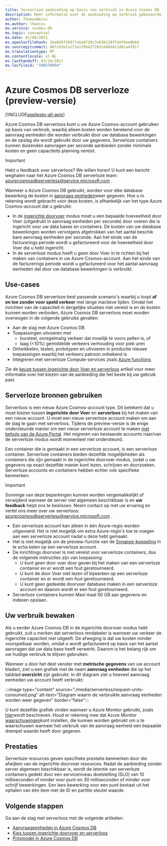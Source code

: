 ```yaml
---
title: Serverloze aanbieding op basis van verbruik in Azure Cosmos DB
description: Meer informatie over de aanbieding op verbruik gebaseerde servers op basis van Azure Cosmos DB.
author: ThomasWeiss
ms.author: thweiss
ms.service: cosmos-db
ms.topic: conceptual
ms.date: 01/08/2021
ms.openlocfilehash: 3ee8d5f36977a5a9f20c7e636118ffa9f6ee0b6d
ms.sourcegitcommit: 867cb1b7a1f3a1f0b427282c648d411d0ca4f81f
ms.translationtype: MT
ms.contentlocale: nl-NL
ms.lasthandoff: 03/19/2021
ms.locfileid: "100570994"
---
```

# <a name="azure-cosmos-db-serverless-preview"></a>Azure Cosmos DB serverloze (preview-versie)
[!INCLUDE[appliesto-all-apis](includes/appliesto-all-apis.md)]

Azure Cosmos DB serverloos kunt u uw Azure Cosmos-account gebruiken op basis van verbruik, waarbij alleen kosten worden berekend voor de aanvraag eenheden die worden verbruikt door uw database bewerkingen en de opslag die wordt gebruikt door uw gegevens. Serverloze containers kunnen duizenden aanvragen per seconde aanbieden zonder minimale kosten en geen capaciteits planning vereist.

> [!IMPORTANT] 
> Hebt u feedback over serverloos? We willen horen! U kunt een bericht weghalen naar het Azure Cosmos DB serverloze team: [azurecosmosdbserverless@service.microsoft.com](mailto:azurecosmosdbserverless@service.microsoft.com) .

Wanneer u Azure Cosmos DB gebruikt, worden voor elke database bewerking de kosten in [aanvraag eenheden](request-units.md)weer gegeven. Hoe u in rekening wordt gebracht voor deze kosten, is afhankelijk van het type Azure Cosmos-account dat u gebruikt:

- In de [ingerichte doorvoer](set-throughput.md) modus moet u een bepaalde hoeveelheid door Voer (uitgedrukt in aanvraag eenheden per seconde) door voeren die is ingericht voor uw data bases en containers. De kosten van uw database bewerkingen worden vervolgens afgetrokken van het aantal beschik bare aanvraag eenheden per seconde. Aan het einde van de facturerings periode wordt u gefactureerd voor de hoeveelheid door Voer die u hebt ingericht.
- In de serverloze modus hoeft u geen door Voer in te richten bij het maken van containers in uw Azure Cosmos-account. Aan het einde van de facturerings periode wordt u gefactureerd voor het aantal aanvraag eenheden dat door uw database bewerkingen is verbruikt.

## <a name="use-cases"></a>Use-cases

Azure Cosmos DB serverloze best passende scenario's waarbij u loopt **af en toe zonder voor speld verkeer** met lange inactieve tijden. Omdat het inrichten van de capaciteit in dergelijke situaties niet vereist is en de kosten kunnen worden verboden, Azure Cosmos DB serverloos moet worden overwogen in de volgende gebruiks gevallen:

- Aan de slag met Azure Cosmos DB
- Toepassingen uitvoeren met
    - bursteel, onregelmatig verkeer dat moeilijk te voors pellen is, of
    - laag (<10%) gemiddelde verkeers verhouding voor piek uren
- Ontwikkelen, testen, prototypen en uitvoeren in productie nieuwe toepassingen waarbij het verkeers patroon onbekend is
- Integreren met serverloze Compute-services zoals [Azure functions](../azure-functions/functions-overview.md)

Zie de [keuze tussen ingerichte door Voer en serverloos](throughput-serverless.md) artikel voor meer informatie over het kiezen van de aanbieding die het beste bij uw gebruik past.

## <a name="using-serverless-resources"></a>Serverloze bronnen gebruiken

Serverloos is een nieuw Azure Cosmos-account type. Dit betekent dat u moet kiezen tussen **ingerichte door Voer** en **serverloos** bij het maken van een nieuw account. U moet een nieuw serverloze account maken om aan de slag te gaan met serverloos. Tijdens de preview-versie is de enige ondersteunde manier om een nieuw serverloze account te maken [met behulp van de Azure Portal](create-cosmosdb-resources-portal.md). Het migreren van bestaande accounts naar/van de serverloze modus wordt momenteel niet ondersteund.

Een container die is gemaakt in een serverloze account, is een serverloze container. Serverloze containers bieden dezelfde mogelijkheden als containers die zijn gemaakt in de ingerichte doorvoer modus, zodat u uw gegevens op exact dezelfde manier kunt lezen, schrijven en doorzoeken. Serverloze accounts en containers hebben echter ook specifieke kenmerken:

> [!IMPORTANT]
> Sommige van deze beperkingen kunnen worden vergemakkelijkt of verwijderd wanneer de server niet algemeen beschikbaar is en **uw feedback** helpt ons te beslissen. Neem contact op met uw ervaring en vertel ons meer over uw serverloos: [azurecosmosdbserverless@service.microsoft.com](mailto:azurecosmosdbserverless@service.microsoft.com) .

- Een serverloze account kan alleen in één Azure-regio worden uitgevoerd. Het is niet mogelijk om extra Azure-regio's toe te voegen aan een serverloze account nadat u deze hebt gemaakt.
- Het is niet mogelijk om de preview-functie van de [Synapse-koppeling](synapse-link.md) in te scha kelen op een serverloze account.
- De inrichtings doorvoer is niet vereist voor serverloze containers, dus de volgende instructies zijn van toepassing:
    - U kunt geen door voer door geven bij het maken van een serverloze container en er wordt een fout geretourneerd.
    - U kunt de door Voer niet lezen of bijwerken op een serverloze container en er wordt een fout geretourneerd.
    - U kunt geen gedeelde doorvoer database maken in een serverloze account en daarom wordt er een fout geretourneerd.
- Serverloze containers kunnen Maxi maal 50 GB aan gegevens en indexen opslaan.

## <a name="monitoring-your-consumption"></a>Uw verbruik bewaken

Als u eerder Azure Cosmos DB in de ingerichte doorvoer modus hebt gebruikt, zult u merken dat serverloos rendabeler is wanneer uw verkeer de ingerichte capaciteit niet uitgeeft. De afweging is dat uw kosten minder voorspelbaar worden, omdat u wordt gefactureerd op basis van het aantal aanvragen dat uw data base heeft verwerkt. Daarom is het belang rijk om uw huidige verbruik te blijven gebruiken.

Wanneer u door het deel venster met **metrische gegevens** van uw account bladert, ziet u een grafiek met de naam **aanvraag eenheden** die op het tabblad **overzicht** zijn gebruikt. In dit diagram ziet u hoeveel aanvraag eenheden uw account heeft verbruikt:

:::image type="content" source="./media/serverless/request-units-consumed.png" alt-text="Diagram waarin de verbruikte aanvraag eenheden worden weer gegeven" border="false":::

U kunt dezelfde grafiek vinden wanneer u Azure Monitor gebruikt, zoals [hier](monitor-request-unit-usage.md)wordt beschreven. Houd er rekening mee dat Azure Monitor [waarschuwingen](../azure-monitor/alerts/alerts-metric-overview.md)kunt instellen, die kunnen worden gebruikt om u te waarschuwen wanneer het verbruik van de aanvraag eenheid een bepaalde drempel waarde heeft door gegeven.

## <a name="performance"></a><a id="performance"></a>Prestaties

Serverloze resources geven specifieke prestatie kenmerken door die afwijken van de ingerichte doorvoer resources. Nadat de aanbieding zonder server algemeen beschikbaar is, wordt de latentie van serverloze containers gedekt door een serviceniveau doelstelling (SLO) van 10 milliseconden of minder voor punt-en 30 milliseconden of minder voor schrijf bewerkingen. Een lees bewerking voor een punt bestaat uit het ophalen van één item met de ID en partitie sleutel waarde.

## <a name="next-steps"></a>Volgende stappen

Ga aan de slag met serverloos met de volgende artikelen:

- [Aanvraageenheden in Azure Cosmos DB](request-units.md)
- [Kies tussen ingerichte doorvoer en serverloos](throughput-serverless.md)
- [Prijsmodel in Azure Cosmos DB](how-pricing-works.md)

